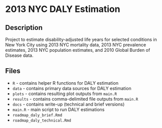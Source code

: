 # 2013 NYC DALY Estimation

## Description

Project to estimate disability-adjusted life years for selected conditions in New York City using 2013 NYC mortality data, 2013 NYC prevalence estimates, 2013 NYC population estimates, and 2010 Global Burden of Disease data.

## Files

* `R` - contains helper R functions for DALY estimation
* `data` - contains primary data sources for DALY estimation
* `plots` - contains resulting plot outputs from `main.R`
* `results` - contains comma-delimited file outputs from `main.R`
* `docs` - contains write-up (technical and brief versions)
* `main.R` - main script to run DALY estimations
* `roadmap_daly_brief.Rmd`
* `roadmap_daly_technical.Rmd`